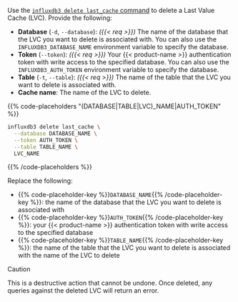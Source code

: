 
Use the [`influxdb3 delete last_cache` command](/influxdb3/version/reference/cli/influxdb3/delete/last_cache/)
to delete a Last Value Cache (LVC). Provide the following:

- **Database** (`-d`, `--database`): _({{< req >}})_ The name of the database
  that the LVC you want to delete is associated with. You can also use the
  `INFLUXDB3_DATABASE_NAME` environment variable to specify the database.
- **Token** (`--token`): _({{< req >}})_ Your {{< product-name >}}
  authentication token with write access to the specified database.
  You can also use the `INFLUXDB3_AUTH_TOKEN` environment variable to specify
  the database.
- **Table** (`-t`, `--table`): _({{< req >}})_ The name of the table that the
  LVC you want to delete is associated with.
- **Cache name**: The name of the LVC to delete.

{{% code-placeholders "(DATABASE|TABLE|LVC)_NAME|AUTH_TOKEN" %}}
```bash
influxdb3 delete last_cache \
  --database DATABASE_NAME \
  --token AUTH_TOKEN \
  --table TABLE_NAME \
  LVC_NAME
```
{{% /code-placeholders %}}

Replace the following:

- {{% code-placeholder-key %}}`DATABASE_NAME`{{% /code-placeholder-key %}}:
  the name of the database that the LVC you want to delete is associated with
- {{% code-placeholder-key %}}`AUTH_TOKEN`{{% /code-placeholder-key %}}:
  your {{< product-name >}} authentication token with write access to the
  specified database
- {{% code-placeholder-key %}}`TABLE_NAME`{{% /code-placeholder-key %}}:
  the name of the table that the LVC you want to delete is associated with
  the name of the LVC to delete

> [!Caution]
> This is a destructive action that cannot be undone. Once deleted, any queries
> against the deleted LVC will return an error.
